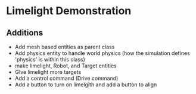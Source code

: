 # Limelight Demonstration

## Additions

- Add mesh based entities as parent class
- Add physics entity to handle world physics (how the simulation defines 'physics' is within this class)
- make limelight, Robot, and Target entities
- GIve limelight more targets
- Add a control command (Drive command)
- Add a button to turn on limelgith and add a button to align